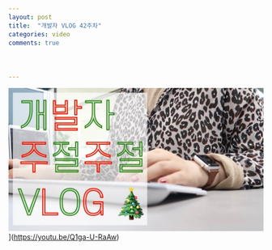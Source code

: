 ```yaml
---
layout: post
title:  "개발자 VLOG 42주차"
categories: video 
comments: true



---
```








![썸네일](/assets/img/youtube/42.jpg)](https://youtu.be/Q1ga-U-RaAw)













